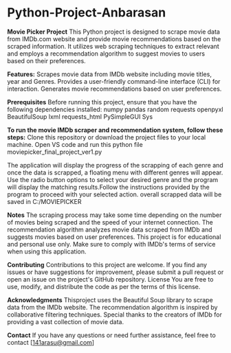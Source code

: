 # Python-Project-Anbarasan
**Movie Picker Project**
This Python project is designed to scrape movie data from IMDb.com website and provide movie recommendations based on the scraped information. It utilizes web scraping techniques to extract relevant and employs a recommendation algorithm to suggest movies to users based on their preferences.

**Features:**
Scrapes movie data from IMDb website including movie titles, year and Genres.
Provides a user-friendly command-line interface (CLI) for interaction.
Generates movie recommendations based on user preferences.

**Prerequisites**
Before running this project, ensure that you have the following dependencies installed:
numpy
pandas
random
requests
openpyxl
BeautifulSoup
lxml
requests_html
PySimpleGUI
Sys

**To run the movie IMDb scraper and recommendation system, follow these steps:**
Clone this repository or download the project files to your local machine.
Open VS code and run this python file moviepicker_final_project_ver1.py

The application will display the progress of the scrapping of each genre and once the data is scrapped, a floating menu with different genres will appear. Use the radio button options to select your desired genre and the program will display the matching results.Follow the instructions provided by the program to proceed with your selected action.
overall scrapped data will be saved in C:/MOVIEPICKER

**Notes**
The scraping process may take some time depending on the number of movies being scraped and the speed of your internet connection.
The recommendation algorithm analyzes movie data scraped from IMDb and suggests movies based on user preferences. 
This project is for educational and personal use only. Make sure to comply with IMDb's terms of service when using this application.

**Contributing**
Contributions to this project are welcome. If you find any issues or have suggestions for improvement, please submit a pull request or open an issue on the project's GitHub repository.
License
You are free to use, modify, and distribute the code as per the terms of this license.

**Acknowledgments**
Thisproject uses the Beautiful Soup library to scrape data from the IMDb website.
The recommendation algorithm is inspired by collaborative filtering techniques.
Special thanks to the creators of IMDb for providing a vast collection of movie data.

**Contact**
If you have any questions or need further assistance, feel free to contact [141arasu@gmail.com]

